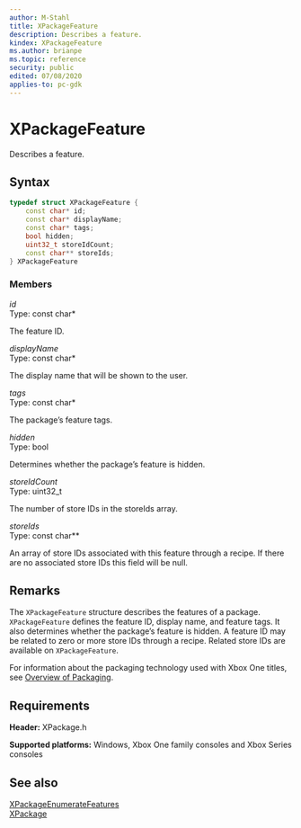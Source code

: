 ```yaml
---
author: M-Stahl
title: XPackageFeature
description: Describes a feature.
kindex: XPackageFeature
ms.author: brianpe
ms.topic: reference
security: public
edited: 07/08/2020
applies-to: pc-gdk
---
```


# XPackageFeature
  
Describes a feature.  
  
<a id="syntaxSection"></a>
  
## Syntax
  
```cpp
typedef struct XPackageFeature {  
    const char* id;  
    const char* displayName;  
    const char* tags;  
    bool hidden;  
    uint32_t storeIdCount;
    const char** storeIds;
} XPackageFeature  
```
  
<a id="membersSection"></a>
  
### Members
  
*id*  
Type: const char\*  
  
The feature ID.  
  
*displayName*  
Type: const char\*  
  
The display name that will be shown to the user.  
  
*tags*  
Type: const char\*  
  
The package’s feature tags.  
  
*hidden*  
Type: bool  
  
Determines whether the package’s feature is hidden.  

*storeIdCount*  
Type: uint32_t  

The number of store IDs in the storeIds array.

*storeIds*  
Type: const char\*\*  

An array of store IDs associated with this feature through a recipe. If there are no associated store IDs this field will be null.
  
<a id="remarksSection"></a>
  
## Remarks
  
The `XPackageFeature` structure describes the features of a package.  `XPackageFeature` defines the feature ID, display name, and feature tags. It also determines whether the package’s feature is hidden. A feature ID may be related to zero or more store IDs through a recipe. Related store IDs are available on `XPackageFeature`.  

For information about the packaging technology used with Xbox One titles, see [Overview of Packaging](../../../../packaging/overviews/packaging.md).  
  
<a id="requirementsSection"></a>
  
## Requirements
  
**Header:** XPackage.h  
  
**Supported platforms:** Windows, Xbox One family consoles and Xbox Series consoles  
  
<a id="seealsoSection"></a>
  
## See also
  
[XPackageEnumerateFeatures](../functions/xpackageenumeratefeatures.md)  
[XPackage](../xpackage_members.md)  
  